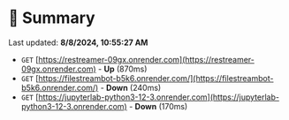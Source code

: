 # 📖 Summary
Last updated: **8/8/2024, 10:55:27 AM**

- `GET` [https://restreamer-09gx.onrender.com](https://restreamer-09gx.onrender.com) - **Up** (870ms)
- `GET` [https://filestreambot-b5k6.onrender.com/](https://filestreambot-b5k6.onrender.com/) - **Down** (240ms)
- `GET` [https://jupyterlab-python3-12-3.onrender.com](https://jupyterlab-python3-12-3.onrender.com) - **Down** (170ms)
